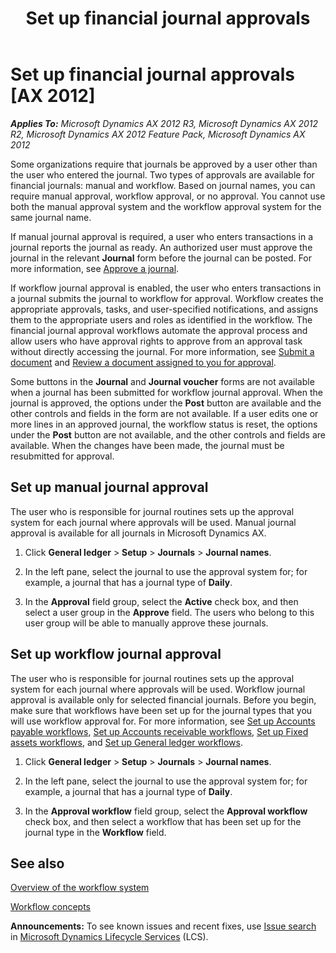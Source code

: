 ﻿---
title: Set up financial journal approvals
TOCTitle: Set up financial journal approvals
ms:assetid: 02c774ac-db76-4709-98a4-c1a14db1948a
ms:mtpsurl: https://technet.microsoft.com/en-us/library/Gg230652(v=AX.60)
ms:contentKeyID: 36055934
ms.date: 04/18/2014
mtps_version: v=AX.60
---

# Set up financial journal approvals [AX 2012]


_**Applies To:** Microsoft Dynamics AX 2012 R3, Microsoft Dynamics AX 2012 R2, Microsoft Dynamics AX 2012 Feature Pack, Microsoft Dynamics AX 2012_

Some organizations require that journals be approved by a user other than the user who entered the journal. Two types of approvals are available for financial journals: manual and workflow. Based on journal names, you can require manual approval, workflow approval, or no approval. You cannot use both the manual approval system and the workflow approval system for the same journal name.

If manual journal approval is required, a user who enters transactions in a journal reports the journal as ready. An authorized user must approve the journal in the relevant **Journal** form before the journal can be posted. For more information, see [Approve a journal](approve-a-journal.md).

If workflow journal approval is enabled, the user who enters transactions in a journal submits the journal to workflow for approval. Workflow creates the appropriate approvals, tasks, and user-specified notifications, and assigns them to the appropriate users and roles as identified in the workflow. The financial journal approval workflows automate the approval process and allow users who have approval rights to approve from an approval task without directly accessing the journal. For more information, see [Submit a document](submit-a-document.md) and [Review a document assigned to you for approval](review-a-document-assigned-to-you-for-approval.md).

Some buttons in the **Journal** and **Journal voucher** forms are not available when a journal has been submitted for workflow journal approval. When the journal is approved, the options under the **Post** button are available and the other controls and fields in the form are not available. If a user edits one or more lines in an approved journal, the workflow status is reset, the options under the **Post** button are not available, and the other controls and fields are available. When the changes have been made, the journal must be resubmitted for approval.

## Set up manual journal approval

The user who is responsible for journal routines sets up the approval system for each journal where approvals will be used. Manual journal approval is available for all journals in Microsoft Dynamics AX.

1.  Click **General ledger** \> **Setup** \> **Journals** \> **Journal names**.

2.  In the left pane, select the journal to use the approval system for; for example, a journal that has a journal type of **Daily**.

3.  In the **Approval** field group, select the **Active** check box, and then select a user group in the **Approve** field. The users who belong to this user group will be able to manually approve these journals.

## Set up workflow journal approval

The user who is responsible for journal routines sets up the approval system for each journal where approvals will be used. Workflow journal approval is available only for selected financial journals. Before you begin, make sure that workflows have been set up for the journal types that you will use workflow approval for. For more information, see [Set up Accounts payable workflows](set-up-accounts-payable-workflows.md), [Set up Accounts receivable workflows](set-up-accounts-receivable-workflows.md), [Set up Fixed assets workflows](set-up-fixed-assets-workflows.md), and [Set up General ledger workflows](set-up-general-ledger-workflows.md).

1.  Click **General ledger** \> **Setup** \> **Journals** \> **Journal names**.

2.  In the left pane, select the journal to use the approval system for; for example, a journal that has a journal type of **Daily**.

3.  In the **Approval workflow** field group, select the **Approval workflow** check box, and then select a workflow that has been set up for the journal type in the **Workflow** field.

## See also

[Overview of the workflow system](overview-of-the-workflow-system.md)

[Workflow concepts](workflow-concepts.md)

  
**Announcements:** To see known issues and recent fixes, use [Issue search](http://go.microsoft.com/fwlink/?linkid=389258) in [Microsoft Dynamics Lifecycle Services](http://go.microsoft.com/fwlink/?linkid=306505) (LCS).

